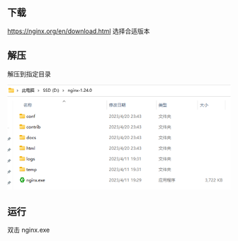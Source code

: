 ## 下载

https://nginx.org/en/download.html
选择合适版本

## 解压

解压到指定目录

![1682005482538](image/01.下载安装/1682005482538.png)

## 运行

双击 nginx.exe
